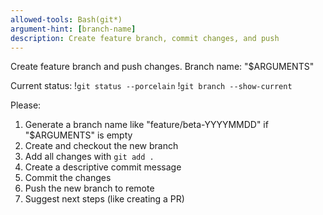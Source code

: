 ```yaml
---
allowed-tools: Bash(git*)
argument-hint: [branch-name]
description: Create feature branch, commit changes, and push
---
```


Create feature branch and push changes. Branch name: "$ARGUMENTS"

Current status:
!`git status --porcelain`
!`git branch --show-current`

Please:
1. Generate a branch name like "feature/beta-YYYYMMDD" if "$ARGUMENTS" is empty
2. Create and checkout the new branch
3. Add all changes with `git add .`
4. Create a descriptive commit message
5. Commit the changes
6. Push the new branch to remote
7. Suggest next steps (like creating a PR)
